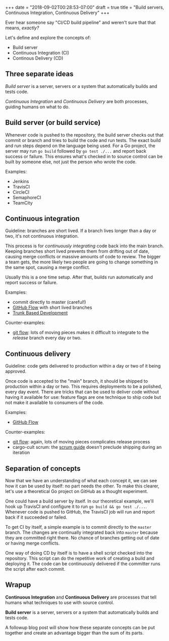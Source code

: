 +++
date = "2018-09-02T00:28:53-07:00"
draft = true
title = "Build servers, Continuous Integration, Continuous Delivery"
+++

Ever hear someone say "CI/CD build pipeline" and weren't sure that that means, *exactly?*

Let's define and explore the concepts of:

* Build server
* Continuous Integration (CI)
* Continous Delivery (CD)

<!--more-->

## Three separate ideas

*Build server* is a server, servers or a system that automatically builds and tests code.

*Continuous Integration* and *Continuous Delivery* are both processes, guiding humans on what to do.

## Build server (or build service)

Whenever code is pushed to the repository, the build server checks out that commit or branch and tries to build the code and run tests. The exact build and run steps depend on the language being used. For a Go project, the server may run `go build` followed by `go test ./...` and report back success or failure. This ensures what's checked in to source control can be built by someone else, not just the person who wrote the code.

Examples:

* Jenkins
* TravisCI
* CircleCI
* SemaphoreCI
* TeamCity

## Continuous integration

Guideline: branches are short lived. If a branch lives longer than a day or two, it's not continuous integration.

This process is for *continuously integrating* code back into the main branch. Keeping branches short lived prevents them from drifting out of date, causing merge conflicts or massive amounts of code to review. The bigger a team gets, the more likely two people are going to change something in the same spot, causing a merge conflict.

Usually this is a one time setup. After that, builds run automatically and report success or failure.

Examples:

* commit directly to master (careful!)
* [GitHub Flow](https://scottchacon.com/2011/08/31/github-flow.html) with short lived branches
* [Trunk Based Development](https://trunkbaseddevelopment.com/)

Counter-examples:

* [git flow](https://nvie.com/posts/a-successful-git-branching-model/): lots of moving pieces makes it difficult to integrate to the *release* branch every day or two.

## Continuous delivery

Guideline: code gets delivered to production within a day or two of it being approved.

Once code is accepted to the "main" branch, it should be shipped to production within a day or two. This requires deployments to be a polished, every day event. There are tricks that can be used to deliver code without having it available for use: feature flags are one technique to ship code but not make it available to consumers of the code.

Examples:

* [GitHub Flow](https://scottchacon.com/2011/08/31/github-flow.html)

Counter-examples:

* [git flow](https://nvie.com/posts/a-successful-git-branching-model/): again, lots of moving pieces complicates release process
* cargo-cult scrum: the [scrum guide](https://www.scrumguides.org/scrum-guide.html) doesn't preclude shipping during an iteration

## Separation of concepts

Now that we have an understanding of what each concept it, we can see how it can be used by itself: no part needs the other. To make this clearer, let's use a theoretical Go project on GitHub as a thought experiment.

One could have a build server by itself. In our theoretical example, we'll hook up TravisCI and configure it to run `go build && go test ./...`. Whenever code is pushed to GitHub, the TravisCI job will run and report back if it succeeded or failed.

To get CI by itself, a simple example is to commit directly to the `master` branch. The changes are continually integrated back into `master` because they are committed right there. No chance of branches getting out of date or having merge conflicts.

One way of doing CD by itself is to have a shell script checked into the repository. This script can do the repetitive work of creating a build and deploying it. The code can be continuously delivered if the committer runs the script after each commit.

## Wrapup

**Continuous Integration** and **Continuous Delivery** are processes that tell humans what techniques to use with source control.

**Build server** is a server, servers or a system that automatically builds and tests code.

A followup blog post will show how these separate concepts can be put together and create an advantage bigger than the sum of its parts.
